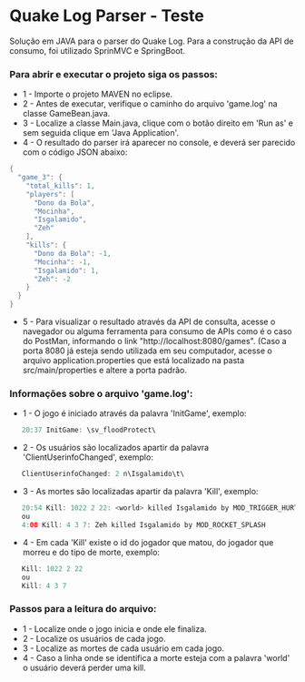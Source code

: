 # Quake Log Parser - Teste
Solução em JAVA para o parser do Quake Log.
Para a construção da API de consumo, foi utilizado SprinMVC e SpringBoot.


### Para abrir e executar o projeto siga os passos:
- 1 - Importe o projeto MAVEN no eclipse.
- 2 - Antes de executar,  verifique o caminho do arquivo 'game.log' na classe GameBean.java.
- 3 - Localize a classe Main.java, clique com o botão direito em 'Run as' e sem seguida clique em 'Java Application'.
- 4 - O resultado do parser irá aparecer no console, e deverá ser parecido com o código JSON abaixo:

```java
{
  "game_3": {
    "total_kills": 1,
    "players": [
      "Dono da Bola",
      "Mocinha",
      "Isgalamido",
      "Zeh"
    ],
    "kills": {
      "Dono da Bola": -1,
      "Mocinha": -1,
      "Isgalamido": 1,
      "Zeh": -2
    }
  }
}
```


- 5 - Para visualizar o resultado através da API de consulta, acesse o navegador ou alguma ferramenta para consumo de APIs como é o caso do PostMan, informando o link "http://localhost:8080/games". (Caso a porta 8080 já esteja sendo utilizada em seu computador, acesse o arquivo application.properties que está localizado na pasta src/main/properties e altere a porta padrão.



### Informações sobre o arquivo 'game.log':

- 1 - O jogo é iniciado através da palavra 'InitGame', exemplo:
```java
   20:37 InitGame: \sv_floodProtect\
```
- 2 - Os usuários são localizados apartir da palavra 'ClientUserinfoChanged', exemplo:
```java
   ClientUserinfoChanged: 2 n\Isgalamido\t\
```
- 3 - As mortes são localizadas apartir da palavra 'Kill', exemplo:
```java
   20:54 Kill: 1022 2 22: <world> killed Isgalamido by MOD_TRIGGER_HURT
   ou
   4:08 Kill: 4 3 7: Zeh killed Isgalamido by MOD_ROCKET_SPLASH
 ```  
- 4 - Em cada 'Kill' existe o id do jogador que matou, do jogador que morreu e do tipo de morte, exemplo:
```java
   Kill: 1022 2 22
   ou
   Kill: 4 3 7
```

### Passos para a leitura do arquivo:

- 1 - Localize onde o jogo inicia e onde ele finaliza.
- 2 - Localize os usuários de cada jogo.
- 3 - Localize as mortes de cada usuário em cada jogo.
- 4 - Caso a linha onde se identifica a morte esteja com a palavra 'world' o usuário deverá perder uma kill.


